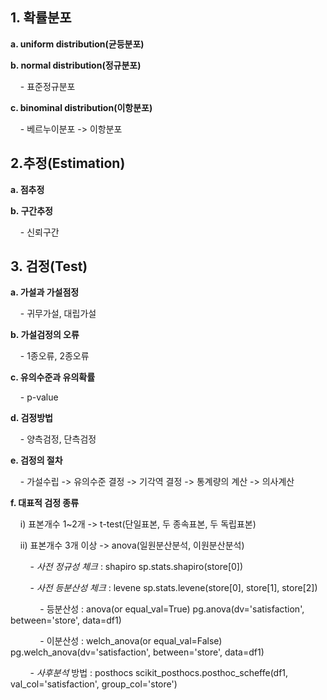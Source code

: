 ## 1\. 확률분포

**a. uniform distribution(균등분포)**

**b. normal distribution(정규분포)**

    - 표준정규분포

**c. binominal distribution(이항분포)**

    - 베르누이분포 -> 이항분포

## 2.추정(Estimation)

**a. 점추정**

**b. 구간추정**

    - 신뢰구간

## 3\. 검정(Test)

**a. 가설과 가설점정**

    - 귀무가설, 대립가설

**b. 가설검정의 오류**

    - 1종오류, 2종오류

**c. 유의수준과 유의확률**

    - p-value

**d. 검정방법**

    - 양측검정, 단측검정

**e. 검정의 절차**

    - 가설수립 -> 유의수준 결정 -> 기각역 결정 -> 통계량의 계산 -> 의사계산

**f. 대표적 검정 종류** 

    i) 표본개수 1~2개 -> t-test(단일표본, 두 종속표본, 두 독립표본) 

    ii) 표본개수 3개 이상 -> anova(일원분산분석, 이원분산분석)

        - _사전 정규성 체크_ : shapiro sp.stats.shapiro(store\[0\])

        - _사전 등분산성 체크_ : levene sp.stats.levene(store\[0\], store\[1\], store\[2\])

            - 등분산성 : anova(or equal\_val=True) pg.anova(dv\='satisfaction', between\='store', data\=df1)

            - 이분산성 : welch\_anova(or equal\_val=False) pg.welch\_anova(dv\='satisfaction', between\='store', data\=df1)

        - _사후분석_ 방법 : posthocs scikit\_posthocs.posthoc\_scheffe(df1, val\_col\='satisfaction', group\_col\='store')
